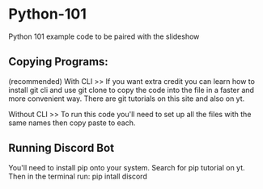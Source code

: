 # Python-101
Python 101 example code to be paired with the slideshow

## Copying Programs:

(recommended) With CLI >> If you want extra credit you can learn how to install git cli and use git clone to copy the code into the file in a faster and more convenient way. There are git tutorials on this site and also on yt. 

Without CLI >> To run this code you'll need to set up all the files with the same names then copy paste to each.

## Running Discord Bot

You'll need to install pip onto your system. Search for pip tutorial on yt. Then in the terminal run:
pip intall discord
